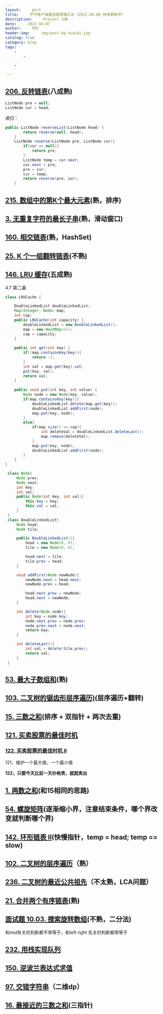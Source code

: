 ```yaml
---
layout:     post
title:     字节客户端算法题思路汇总（2022.04.08 持续更新中）
description:     Project JOB
date:     2022-04-07
author:     POt
header-img:     img/post-bg-kuaidi.jpg
catalog: true
category: blog
tags:     
    -   
        -   

    -   

---
```


## [206. 反转链表](https://leetcode-cn.com/problems/reverse-linked-list/)(八成熟)

```java
ListNode pre = null;
ListNode cur = head;
```

递归：

```java
public ListNode reverseList(ListNode head) {
        return reverse(null, head);
    }
    ListNode reverse(ListNode pre, ListNode cur){
        if(cur == null){
            return pre;
        }
        ListNode temp = cur.next;
        cur.next = pre;
        pre = cur;
        cur = temp;
        return reverse(pre, cur);
    }
```



## [215. 数组中的第K个最大元素](https://leetcode-cn.com/problems/kth-largest-element-in-an-array/)(熟，排序)

## [3. 无重复字符的最长子串](https://leetcode-cn.com/problems/longest-substring-without-repeating-characters/)(熟，滑动窗口)

## [160. 相交链表](https://leetcode-cn.com/problems/intersection-of-two-linked-lists/)(熟，HashSet)

## [25. K 个一组翻转链表](https://leetcode-cn.com/problems/reverse-nodes-in-k-group/)(不熟)

## [146. LRU 缓存](https://leetcode-cn.com/problems/lru-cache/)(五成熟)

4.7 第二遍

```java
class LRUCache {

    DoubleLinkedList doubleLinkedList;
    Map<Integer, Node> map;
    int cap;
    public LRUCache(int capacity) {
        doubleLinkedList = new DoubleLinkedList();
        map = new HashMap<>();
        cap = capacity;
    }
    
    public int get(int key) {
        if(!map.containsKey(key)){
            return -1;
        }
        int val = map.get(key).val;
        put(key, val);
        return val;
    }
    
    public void put(int key, int value) {
        Node node = new Node(key, value);
        if(map.containsKey(key)){
            doubleLinkedList.delete(map.get(key));
            doubleLinkedList.addFirst(node); 
            map.put(key, node);
        }
        else{
            if(map.size() == cap){
                int deleteVal = doubleLinkedList.deleteLast();
                map.remove(deleteVal);
            }
            map.put(key, node);
            doubleLinkedList.addFirst(node);
        }
    }
}

 class Node{
     Node prev;
     Node next;
     int key;
     int val;
     public Node(int key, int val){
         this.key = key;
         this.val = val;
     }
 }
 class DoubleLinkedList{
     Node head;
     Node tile;

     public DoubleLinkedList(){
         head = new Node(0, 0);
         tile = new Node(0, 0);

         head.next = tile;
         tile.prev = head;
     }

     void addFirst(Node newNode){
         newNode.next = head.next;
         newNode.prev = head;

         head.next.prev = newNode;
         head.next = newNode;
     }

     int delete(Node node){
         int key = node.key;
         node.next.prev = node.prev;
         node.prev.next = node.next;
         return key;
     }

     int deleteLast(){
         int val = delete(tile.prev);
         return val;
     }
 }
```

## [53. 最大子数组和](https://leetcode-cn.com/problems/maximum-subarray/)(熟)

## [103. 二叉树的锯齿形层序遍历)](https://leetcode-cn.com/problems/binary-tree-zigzag-level-order-traversal/)(层序遍历+翻转)

## [15. 三数之和](https://leetcode-cn.com/problems/3sum/)(排序 + 双指针 + 两次去重)

## [121. 买卖股票的最佳时机](https://leetcode-cn.com/problems/best-time-to-buy-and-sell-stock/)

### [122. 买卖股票的最佳时机 II](https://leetcode-cn.com/problems/best-time-to-buy-and-sell-stock-ii/)

121，维护一个最大值，一个最小值

**122，只要今天比前一天价格贵，就就卖出**

## [1. 两数之和](https://leetcode-cn.com/problems/two-sum)(和15相同的思路)

## [54. 螺旋矩阵](https://leetcode-cn.com/problems/spiral-matrix/)(逐渐缩小界，注意结束条件，哪个界改变就判断哪个界)

## [142. 环形链表 II](https://leetcode-cn.com/problems/linked-list-cycle-ii/)(快慢指针，temp = head; temp == slow)

## [102. 二叉树的层序遍历](https://leetcode-cn.com/problems/binary-tree-level-order-traversal/)（熟）

## [236. 二叉树的最近公共祖先](https://leetcode-cn.com/problems/lowest-common-ancestor-of-a-binary-tree/)（不太熟，LCA问题）

## [21. 合并两个有序链表](https://leetcode-cn.com/problems/merge-two-sorted-lists/)(熟)

## [面试题 10.03. 搜索旋转数组](https://leetcode-cn.com/problems/search-rotate-array-lcci/)(不熟，二分法)

和mid有关的判断都不带等于，和left right 先关的判断都带等于

## [232. 用栈实现队列](https://leetcode-cn.com/problems/implement-queue-using-stacks/)

## [150. 逆波兰表达式求值](https://leetcode-cn.com/problems/evaluate-reverse-polish-notation/)

## [97. 交错字符串](https://leetcode-cn.com/problems/interleaving-string/)（二维dp）

## [16. 最接近的三数之和](https://leetcode-cn.com/problems/3sum-closest/)(三指针)
